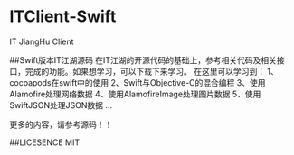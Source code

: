 # ITClient-Swift
IT JiangHu Client

##Swift版本IT江湖源码
在IT江湖的开源代码的基础上，参考相关代码及相关接口，完成的功能。如果想学习，可以下载下来学习。
在这里可以学习到：
1、cocoapods在swift中的使用
2、Swift与Objective-C的混合编程
3、使用Alamofire处理网络数据
4、使用AlamofireImage处理图片数据
5、使用SwiftJSON处理JSON数据
...

更多的内容，请参考源码！！

##LICESENCE
MIT

